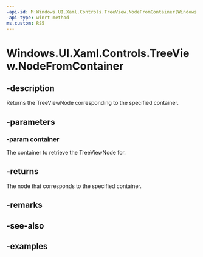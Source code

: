 ```yaml
---
-api-id: M:Windows.UI.Xaml.Controls.TreeView.NodeFromContainer(Windows.UI.Xaml.DependencyObject)
-api-type: winrt method
ms.custom: RS5
---
```


<!-- Method syntax.
public TreeViewNode TreeView.NodeFromContainer(DependencyObject container)
-->

# Windows.UI.Xaml.Controls.TreeView.NodeFromContainer

## -description

Returns the TreeViewNode corresponding to the specified container.

## -parameters
### -param container

The container to retrieve the TreeViewNode for.

## -returns

The node that corresponds to the specified container.

## -remarks

## -see-also

## -examples
